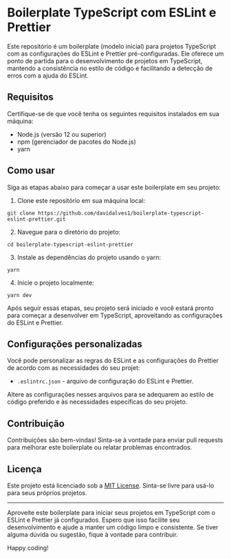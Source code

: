 # Boilerplate TypeScript com ESLint e Prettier

Este repositório é um boilerplate (modelo inicial) para projetos TypeScript com as configurações do ESLint e Prettier pré-configuradas. Ele oferece um ponto de partida para o desenvolvimento de projetos em TypeScript, mantendo a consistência no estilo de código e facilitando a detecção de erros com a ajuda do ESLint.

## Requisitos

Certifique-se de que você tenha os seguintes requisitos instalados em sua máquina:

- Node.js (versão 12 ou superior)
- npm (gerenciador de pacotes do Node.js)
- yarn

## Como usar

Siga as etapas abaixo para começar a usar este boilerplate em seu projeto:

1. Clone este repositório em sua máquina local:

`git clone https://github.com/davidalves1/boilerplate-typescript-eslint-prettier.git`

2. Navegue para o diretório do projeto:

`cd boilerplate-typescript-eslint-prettier`

3. Instale as dependências do projeto usando o yarn:

`yarn`

4. Inicie o projeto localmente:

`yarn dev`

Após seguir essas etapas, seu projeto será iniciado e você estará pronto para começar a desenvolver em TypeScript, aproveitando as configurações do ESLint e Prettier.

## Configurações personalizadas

Você pode personalizar as regras do ESLint e as configurações do Prettier de acordo com as necessidades do seu projet:

- `.eslintrc.json` - arquivo de configuração do ESLint e Prettier.

Altere as configurações nesses arquivos para se adequarem ao estilo de código preferido e às necessidades específicas do seu projeto.

## Contribuição

Contribuições são bem-vindas! Sinta-se à vontade para enviar pull requests para melhorar este boilerplate ou relatar problemas encontrados.

## Licença

Este projeto está licenciado sob a [MIT License](LICENSE). Sinta-se livre para usá-lo para seus próprios projetos.

---

Aproveite este boilerplate para iniciar seus projetos em TypeScript com o ESLint e Prettier já configurados. Espero que isso facilite seu desenvolvimento e ajude a manter um código limpo e consistente. Se tiver alguma dúvida ou sugestão, fique à vontade para contribuir.

Happy coding!
